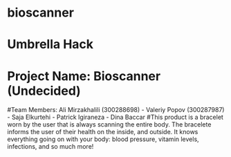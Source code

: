 # bioscanner
# Umbrella Hack
# Project Name: Bioscanner (Undecided)
#Team Members: 
Ali Mirzakhalili (300288698) -
Valeriy Popov (300287987) -
Saja Elkurtehi - 
Patrick Igiraneza - 
Dina Baccar
#This product is a bracelet worn by the user that is always scanning the entire body. The bracelete informs the user of their health on the inside, and outside. It knows everything going on with your body: blood pressure, vitamin levels, infections, and so much more!
